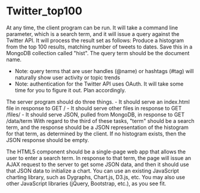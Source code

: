 # Twitter_top100
  At any time, the client program can be run.  It will take a
  command line parameter, which is a search term, and it will issue a query
  against the Twitter API.  It will process the result set as follows:
      Produce a histogram from the top 100 results, matching number of tweets
      to dates.  Save this in a MongoDB collection called "hist".  The query
      term should be the document name.
  - Note: query terms that are user handles (@name) or hashtags (#tag) will
    naturally show user activity or topic trends
  - Note: authentication for the Twitter API uses OAuth.  It will take some
    time for you to figure it out.  Plan accordingly.
 
  The server program should do three things.
    - It should serve an index.html file in response to GET /
    - It should serve other files in response to GET /files/<filename>
    - It should serve JSON, pulled from MongoDB, in response to GET /data/term
  With regard to the third of these tasks, "term" should be a search term, and
  the response should be a JSON representation of the histogram for that term,
  as determined by the client.  If no histogram exists, then the JSON response
  should be empty.
 
  The HTML5 component should be a single-page web app that allows the user to
  enter a search term.  In response to that term, the page will issue an AJAX
  request to the server to get some JSON data, and then it should use that JSON
  data to initialize a chart.  You can use an existing JavaScript charting
  library, such as Dygraphs, Chart.js, D3.js, etc.  You may also use other
  JavaScript libraries (jQuery, Bootstrap, etc.), as you see fit.
